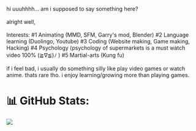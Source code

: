 hi uuuhhhh... am i supposed to say something here?<br><br>alright well,<br><br>Interests: #1 Animating (MMD, SFM, Garry's mod, Blender) #2 Language learning (Duolingo, Youtube) #3 Coding (Website making, Game making, Hacking) #4 Psychology (psychology of supermarkets is a must watch video 100% (≧∇≦)ﾉ ) #5 Martial-arts (Kung fu)<br><br>if i feel bad, i usually do something silly like play video games or watch anime. thats rare tho. i enjoy learning/growing more than playing games.

# 📊 GitHub Stats:
![](https://github-readme-stats.vercel.app/api?username=Nopy327&theme=dark&hide_border=false&include_all_commits=false&count_private=false)<br/>
